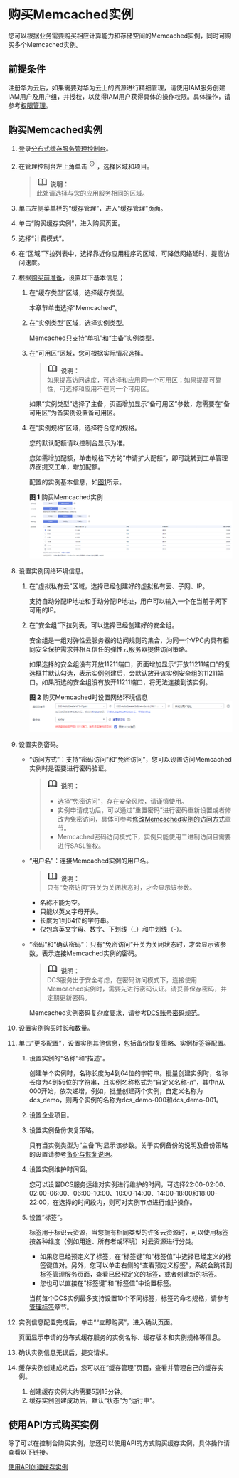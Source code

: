 # 购买Memcached实例<a name="ZH-CN_TOPIC_0148195226"></a>

您可以根据业务需要购买相应计算能力和存储空间的Memcached实例，同时可购买多个Memcached实例。

## 前提条件<a name="section111112010121"></a>

注册华为云后，如果需要对华为云上的资源进行精细管理，请使用IAM服务创建IAM用户及用户组，并授权，以使得IAM用户获得具体的操作权限。具体操作，请参考[权限管理](权限管理.md)。

## 购买Memcached实例<a name="section24112512"></a>

1.  登录[分布式缓存服务管理控制台](https://console.huaweicloud.com/dcs)。
2.  在管理控制台左上角单击![](figures/icon-region.png)，选择区域和项目。

    >![](public_sys-resources/icon-note.gif) **说明：**   
    >此处请选择与您的应用服务相同的区域。  

3.  单击左侧菜单栏的“缓存管理”，进入“缓存管理”页面。
4.  单击“购买缓存实例”，进入购买页面。
5.  选择“计费模式”。
6.  在“区域”下拉列表中，选择靠近你应用程序的区域，可降低网络延时、提高访问速度。
7.  根据[购买前准备](购买前准备.md)，设置以下基本信息；
    1.  在“缓存类型”区域，选择缓存类型。

        本章节单击选择“Memcached”。

    2.  在“实例类型”区域，选择实例类型。

        Memcached只支持“单机”和“主备”实例类型。

    3.  在“可用区”区域，您可根据实际情况选择。

        >![](public_sys-resources/icon-note.gif) **说明：**   
        >如果提高访问速度，可选择和应用同一个可用区；如果提高可靠性，可选择和应用不在同一个可用区。  

        如果“实例类型”选择了主备，页面增加显示“备可用区”参数，您需要在“备可用区”为备实例设置备可用区。

    4.  在“实例规格”区域，选择符合您的规格。

        您的默认配额请以控制台显示为准。

        您如需增加配额，单击规格下方的“申请扩大配额”，即可跳转到工单管理界面提交工单，增加配额。

        配置的实例基本信息，如[图1](#fig442343421020)所示。

        **图 1**  购买Memcached实例<a name="fig442343421020"></a>  
        ![](figures/购买Memcached实例.png "购买Memcached实例")

8.  设置实例网络环境信息。
    1.  在“虚拟私有云”区域，选择已经创建好的虚拟私有云、子网、IP。

        支持自动分配IP地址和手动分配IP地址，用户可以输入一个在当前子网下可用的IP。

    2.  在“安全组”下拉列表，可以选择已经创建好的安全组。

        安全组是一组对弹性云服务器的访问规则的集合，为同一个VPC内具有相同安全保护需求并相互信任的弹性云服务器提供访问策略。

        如果选择的安全组没有开放11211端口，页面增加显示“开放11211端口”的复选框并默认勾选，表示实例创建后，会默认放开该实例安全组的11211端口。如果所选的安全组没有放开11211端口，将无法连接到该实例。

        **图 2**  购买Memcached时设置网络环境信息<a name="fig1109143233017"></a>  
        ![](figures/购买Memcached时设置网络环境信息.png "购买Memcached时设置网络环境信息")

9.  设置实例密码。
    -   “访问方式”：支持“密码访问”和“免密访问”，您可以设置访问Memcached实例时是否要进行密码验证。

        >![](public_sys-resources/icon-note.gif) **说明：**   
        >-   选择“免密访问”，存在安全风险，请谨慎使用。  
        >-   实例申请成功后，可以通过“重置密码”进行密码重新设置或者修改为免密访问，具体可参考[修改Memcached实例的访问方式](修改Memcached实例的访问方式.md)章节。  
        >-   Memcached密码访问模式下，实例只能使用二进制访问且需要进行SASL鉴权。  

    -   “用户名”：连接Memcached实例的用户名。

        >![](public_sys-resources/icon-note.gif) **说明：**   
        >只有“免密访问”开关为关闭状态时，才会显示该参数。  

        -   名称不能为空。
        -   只能以英文字母开头。
        -   长度为1到64位的字符串。
        -   仅包含英文字母、数字、下划线（\_）和中划线（-）。

    -   “密码”和“确认密码”：只有“免密访问”开关为关闭状态时，才会显示该参数，表示连接Memcached实例的密码。

        >![](public_sys-resources/icon-note.gif) **说明：**   
        >DCS服务出于安全考虑，在密码访问模式下，连接使用Memcached实例时，需要先进行密码认证。请妥善保存密码，并定期更新密码。  

        Memcached实例密码复杂度要求，请参考[DCS账号密码规范](https://support.huaweicloud.com/dcs_faq/dcs-zh-ug-190228001.html)。

10. 设置实例购买时长和数量。
11. 单击“更多配置”，设置实例其他信息，包括备份恢复策略、实例标签等配置。
    1.  设置实例的“名称”和“描述”。

        创建单个实例时，名称长度为4到64位的字符串。批量创建实例时，名称长度为4到56位的字符串，且实例名称格式为“自定义名称-_n_”，其中n从000开始，依次递增。例如，批量创建两个实例，自定义名称为dcs\_demo，则两个实例的名称为dcs\_demo-000和dcs\_demo-001。

    2.  设置企业项目。
    3.  设置实例备份恢复策略。

        只有当实例类型为“主备”时显示该参数。关于实例备份的说明及备份策略的设置请参考[备份与恢复说明](备份与恢复说明.md)。

    4.  设置实例维护时间窗。

        您可以设置DCS服务运维对实例进行维护的时间，可选择22:00-02:00、02:00-06:00、06:00-10:00、10:00-14:00、14:00-18:00和18:00-22:00，在选择的时间段内，则可对实例节点进行维护操作。

    5.  设置“标签”。

        标签用于标识云资源，当您拥有相同类型的许多云资源时，可以使用标签按各种维度（例如用途、所有者或环境）对云资源进行分类。

        -   如果您已经预定义了标签，在“标签键”和“标签值”中选择已经定义的标签键值对。另外，您可以单击右侧的“查看预定义标签”，系统会跳转到标签管理服务页面，查看已经预定义的标签，或者创建新的标签。
        -   您也可以直接在“标签键”和“标签值”中设置标签。

        当前每个DCS实例最多支持设置10个不同标签，标签的命名规格，请参考[管理标签](管理标签.md)章节。

12. 实例信息配置完成后，单击““立即购买”，进入确认页面。

    页面显示申请的分布式缓存服务的实例名称、缓存版本和实例规格等信息。

13. 确认实例信息无误后，提交请求。
14. 缓存实例创建成功后，您可以在“缓存管理”页面，查看并管理自己的缓存实例。
    1.  创建缓存实例大约需要5到15分钟。
    2.  缓存实例创建成功后，默认“状态”为“运行中”。


## 使用API方式购买实例<a name="section31420598403"></a>

除了可以在控制台购买实例，您还可以使用API的方式购买缓存实例，具体操作请查看以下链接。

[使用API创建缓存实例](https://support.huaweicloud.com/api-dcs/dcs-zh-api-180423019.html)


